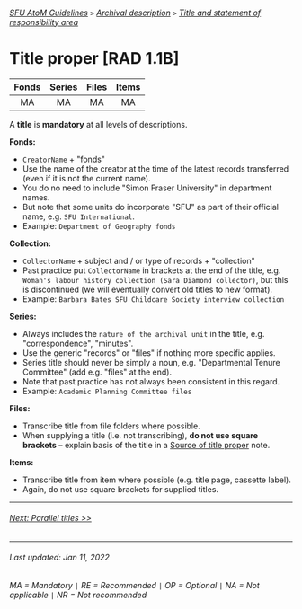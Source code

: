 ###### [SFU AtoM Guidelines](../README.md) `>` [Archival description](overview.md) `>` [Title and statement of responsibility area](overview.md#title-area)

# Title proper [RAD 1.1B]
| Fonds 	| Series 	| Files 	| Items 	|
|:-----:	|:------:	|:-----:	|:-----:	|
|   MA    |   MA    |   MA  	|   MA  	|

A **title** is **mandatory** at all levels of descriptions.

**Fonds:**
- `CreatorName` + "fonds"
- Use the name of the creator at the time of the latest records transferred (even if it is not the current name).
- You do no need to include "Simon Fraser University" in department names.
- But note that some units do incorporate "SFU" as part of their official name, e.g. `SFU International`.
- Example: `Department of Geography fonds`

**Collection:**
- `CollectorName` + subject and / or type of records + "collection"
- Past practice put `CollectorName` in brackets at the end of the title, e.g. `Woman's labour history collection (Sara Diamond collector)`, but this is discontinued (we will eventually convert old titles to new format).
- Example: `Barbara Bates SFU Childcare Society interview collection`

**Series:**
- Always includes the `nature of the archival unit` in the title, e.g. "correspondence", "minutes".
- Use the generic "records" or "files" if nothing more specific applies.
- Series title should never be simply a noun, e.g. "Departmental Tenure Committee" (add e.g. "files" at the end).
- Note that past practice has not always been consistent in this regard.
- Example: `Academic Planning Committee files`

**Files:**
- Transcribe title from file folders where possible.
- When supplying a title (i.e. not transcribing), **do not use square brackets** – explain basis of the title in a [Source of title proper](title-notes.md#source-of-title-proper) note.

**Items:**
- Transcribe title from item where possible (e.g. title page, cassette label).
- Again, do not use square brackets for supplied titles.

---
###### [Next: Parallel titles >>](parallel-titles.md)
---
###### Last updated: Jan 11, 2022
###### MA = Mandatory `|` RE = Recommended `|` OP = Optional `|` NA = Not applicable `|` NR = Not recommended
